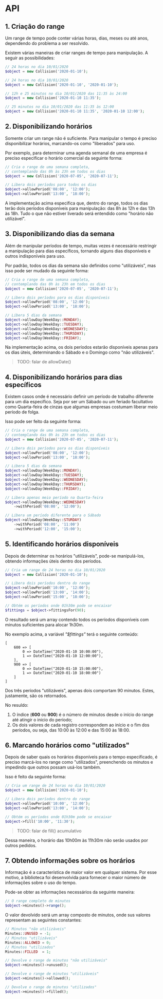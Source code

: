 # API

## 1. Criação do range

Um range de tempo pode conter várias horas, dias, meses ou até anos, dependendo 
do problema a ser resolvido.

Existem várias maneiras de criar ranges de tempo para manipulação. A seguir as possibilidades:

```php
// 24 horas no dia 10/01/2020
$object = new Collision('2020-01-10');
```

```php
// 24 horas no dia 10/01/2020
$object = new Collision('2020-01-10', '2020-01-10');
```

```php
// 12h e 25 minutos no dia 10/01/2020 das 11:35 às 24:00
$object = new Collision('2020-01-10 11:35');
```

```php
// 25 minutos no dia 10/01/2020 das 11:35 às 12:00
$object = new Collision('2020-01-10 11:35', '2020-01-10 12:00');
```

## 2. Disponibilizando horários

Somente criar um range não é suficiente. Para manipular o tempo é preciso disponibilizar horários, marcando-os como "liberados" para uso.

Por exemplo, para determinar uma agenda semanal de uma empresa é preciso especificar o horário comercial da seguinte forma:

```php
// Cria o range de uma semana completa, 
// contemplando das 0h às 23h em todos os dias
$object = new Collision('2020-07-05', '2020-07-11');

// Libera dois períodos para todos os dias
$object->allowPeriod('08:00', '12:00');
$object->allowPeriod('13:00', '18:00');
```

A implementação acima especifica que, dentro do range, todos os dias terão
dois períodos disponíveis para manipulação: das 8h às 12h e das 13h às 18h.
Tudo o que não estiver liverado será entendido como "horário não utilizável".

## 3. Disponibilizando dias da semana

Além de manipular períodos de tempo, muitas vezes é necessário restringir a manipulação para dias específicos, tornando alguns dias disponíveis e outros indisponíveis para uso.

Por padrão, todos os dias da semana são definidos como "utilizáveis", mas isso
pode ser mudado da seguinte forma:

```php
// Cria o range de uma semana completa, 
// contemplando das 0h às 23h em todos os dias
$object = new Collision('2020-07-05', '2020-07-11');

// Libera dois períodos para os dias disponíveis
$object->allowPeriod('08:00', '12:00');
$object->allowPeriod('13:00', '18:00');

// Libera 5 dias da semana
$object->allowDay(WeekDay::MONDAY);
$object->allowDay(WeekDay::TUESDAY);
$object->allowDay(WeekDay::WEDNESDAY);
$object->allowDay(WeekDay::THURSDAY);
$object->allowDay(WeekDay::FRIDAY);
```

Na implementação acima, os dois períodos estarão disponíveis apenas para os dias úteis, determinando o Sábado e o Domingo como "não utilizáveis".

> TODO: falar de allowDate()

## 4. Disponibilizando horários para dias específicos

Existem casos onde é necessário definir um período de trabalho diferente
para um dia específico. Seja por ser um Sábado ou um feriado facultativo 
como Quarta-feira de cinzas que algumas empresas costumam liberar meio 
período de folga.

Isso pode ser feito da seguinte forma:

```php
// Cria o range de uma semana completa, 
// contemplando das 0h às 23h em todos os dias
$object = new Collision('2020-07-05', '2020-07-11');

// Libera dois períodos para os dias disponíveis
$object->allowPeriod('08:00', '12:00');
$object->allowPeriod('13:00', '18:00');

// Libera 5 dias da semana
$object->allowDay(WeekDay::MONDAY);
$object->allowDay(WeekDay::TUESDAY);
$object->allowDay(WeekDay::WEDNESDAY);
$object->allowDay(WeekDay::THURSDAY);
$object->allowDay(WeekDay::FRIDAY);

// Libera apenas meio período na Quarta-feira
$object->allowDay(WeekDay::WEDNESDAY)
    ->withPeriod('08:00', '12:00');

// Libera um período diferente para o Sábado
$object->allowDay(WeekDay::STURDAY)
    ->withPeriod('08:00', '11:00')
    ->withPeriod('12:00', '15:00');
```

## 5. Identificando horários disponíveis

Depois de determinar os horários "utilizáveis", pode-se manipulá-los,
obtendo informações úteis dentro dos períodos.

```php
// Cria um range de 24 horas no dia 10/01/2020
$object = new Collision('2020-01-10');

// Libera dois períodos dentro do range
$object->allowPeriod('10:00', '12:00');
$object->allowPeriod('13:00', '14:00');
$object->allowPeriod('15:00', '18:00');

// Obtém os períodos onde 01h30m pode se encaixar
$fittings = $object->fittingsFor(90);
```

O resultado será um array contendo todos os períodos disponíveis com
minutos suficientes para alocar 1h30m.

No exemplo acima, a variável *"$fittings"* terá o seguinte conteúdo:

```
[
    600 => [
        0 => DateTime("2020-01-10 10:00:00"),
        1 => DateTime("2020-01-10 12:00:00"),
    ],
    900 => [
        0 => DateTime("2020-01-10 15:00:00"),
        1 => DateTime("2020-01-10 18:00:00")
    ]
]
```

Dos três períodos "utilizáveis", apenas dois comportam 90 minutos. Estes,
justamente, são os retornados.

No resuldo:

1. O índice (**600** ou **900**) é o número de minutos desde o início do range até atingir o inicio do período;
2. Os dois valores de cada registro correspondem ao início e o fim dos períodos, ou seja, das 10:00 às 12:00 e das 15:00 às 18:00.

## 6. Marcando horários como "utilizados"

Depois de saber quais os horários disponíveis para o tempo especificado, 
é preciso marcá-los no range como "utilizados", preenchendo os minutos e 
impedindo que outros possam usá-los também.

Isso é feito da seguinte forma:

```php
// Cria um range de 24 horas no dia 10/01/2020
$object = new Collision('2020-01-10');

// Libera dois períodos dentro do range
$object->allowPeriod('10:00', '12:00');
$object->allowPeriod('13:00', '14:00');

// Obtém os períodos onde 01h30m pode se encaixar
$object->fill('10:00', '11:30');
```

> TODO: falar de fill() acumulativo

Dessa maneira, o horário das 10h00m às 11h30m não serão usados 
por outros pedidos.

## 7. Obtendo informações sobre os horários

Informação é a característica de maior valor em qualquer sistema. 
Por esse motivo, a biblioteca foi desenvolvida para fornecer 
o maior número de informações sobre o uso do tempo.

Pode-se obter as informações necessários da seguinte maneira:

```php
// O range completo de minutos
$object->minutes()->range();
```

O valor devolvido será um array composto de minutos, onde
sus valores representam as seguintes constantes:

```php
// Minutos "não utilizáveis"
Minutes::UNUSED = -1;
// Minutos "utilizáveis"
Minutes::ALLOWED = 0;
// Minutos "utilizados"
Minutes::FILLED  = 1;
```

```php
// Devolve o range de minutos "não utilizáveis"
$object->minutes()->unused();
```

```php
// Devolve o range de minutos "utilizáveis"
$object->minutes()->allowed();
```

```php
// Devolve o range de minutos "utilizados"
$object->minutes()->filled();
```
